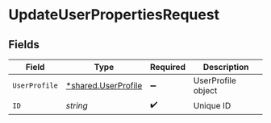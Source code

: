 # UpdateUserPropertiesRequest


## Fields

| Field                                                     | Type                                                      | Required                                                  | Description                                               |
| --------------------------------------------------------- | --------------------------------------------------------- | --------------------------------------------------------- | --------------------------------------------------------- |
| `UserProfile`                                             | [*shared.UserProfile](../../models/shared/userprofile.md) | :heavy_minus_sign:                                        | UserProfile object                                        |
| `ID`                                                      | *string*                                                  | :heavy_check_mark:                                        | Unique ID                                                 |